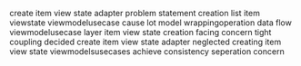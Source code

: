 create item view state adapter problem statement creation list item viewstate viewmodelusecase cause lot model wrappingoperation data flow viewmodelusecase layer item view state creation facing concern tight coupling decided create item view state adapter neglected creating item view state viewmodelsusecases achieve consistency seperation concern